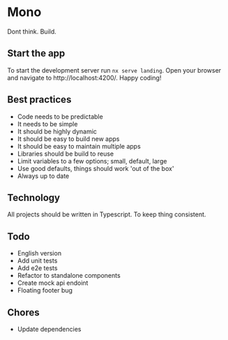 # Mono

Dont think. Build.

## Start the app

To start the development server run `nx serve landing`. Open your browser and navigate to http://localhost:4200/. Happy coding!

## Best practices
- Code needs to be predictable
- It needs to be simple
- It should be highly dynamic
- It should be easy to build new apps
- It should be easy to maintain multiple apps
- Libraries should be build to reuse
- Limit variables to a few options; small, default, large
- Use good defaults, things should work 'out of the box'
- Always up to date

## Technology

All projects should be written in Typescript. To keep thing consistent.

## Todo
- English version
- Add unit tests
- Add e2e tests
- Refactor to standalone components
- Create mock api endoint
- Floating footer bug

## Chores
- Update dependencies
